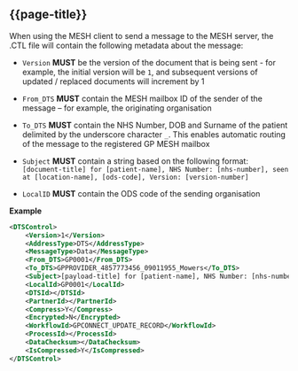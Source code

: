 ## {{page-title}}

When using the MESH client to send a message to the MESH server, the .CTL file will contain the following metadata about the message:

- `Version` **MUST** be the version of the document that is being sent - for example, the initial version will be `1`, and subsequent versions of updated / replaced documents will increment by 1

- `From_DTS` **MUST** contain the MESH mailbox ID of the sender of the message – for example, the originating organisation

- `To_DTS` **MUST** contain the NHS Number, DOB and Surname of the patient delimited by the underscore character `_`. This enables automatic routing of the message to the registered GP MESH mailbox

- `Subject` **MUST** contain a string based on the following format: `[document-title] for [patient-name], NHS Number: [nhs-number], seen at [location-name], [ods-code], Version: [version-number]`

- `LocalID` **MUST** contain the ODS code of the sending organisation

**Example**

```xml
<DTSControl>
    <Version>1</Version>
    <AddressType>DTS</AddressType>
    <MessageType>Data</MessageType>
    <From_DTS>GP0001</From_DTS>
    <To_DTS>GPPROVIDER_4857773456_09011955_Mowers</To_DTS>
    <Subject>[payload-title] for [patient-name], NHS Number: [nhs-number], seen at [practice-name], ODS code: [ods-code], version [version]</Subject>
    <LocalId>GP0001</LocalId>
    <DTSId></DTSId>
    <PartnerId></PartnerId>
    <Compress>Y</Compress>
    <Encrypted>N</Encrypted>
    <WorkflowId>GPCONNECT_UPDATE_RECORD</WorkflowId>
    <ProcessId></ProcessId>
    <DataChecksum></DataChecksum>
    <IsCompressed>Y</IsCompressed>
</DTSControl>
```